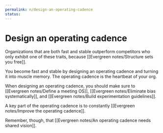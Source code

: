 ```yaml
---
permalink: n/design-an-operating-cadence
status: 
---
```

# Design an operating cadence

Organizations that are both fast and stable outperform competitors who only exhibit one of these traits, because [[Evergreen notes/Structure sets you free]].

You become fast and stable by designing an operating cadence and turning it into muscle memory. The operating cadence is the heartbeat of your org.

When designing an operating cadence, you should make sure to [[Evergreen notes/Define a meeting OS]], [[Evergreen notes/Eliminate bias systematically]], and [[Evergreen notes/Build experimentation guidelines]].

A key part of the operating cadence is to constantly [[Evergreen notes/Improve the operating cadence]].

Remember, though, that [[Evergreen notes/An operating cadence needs shared vision]].
